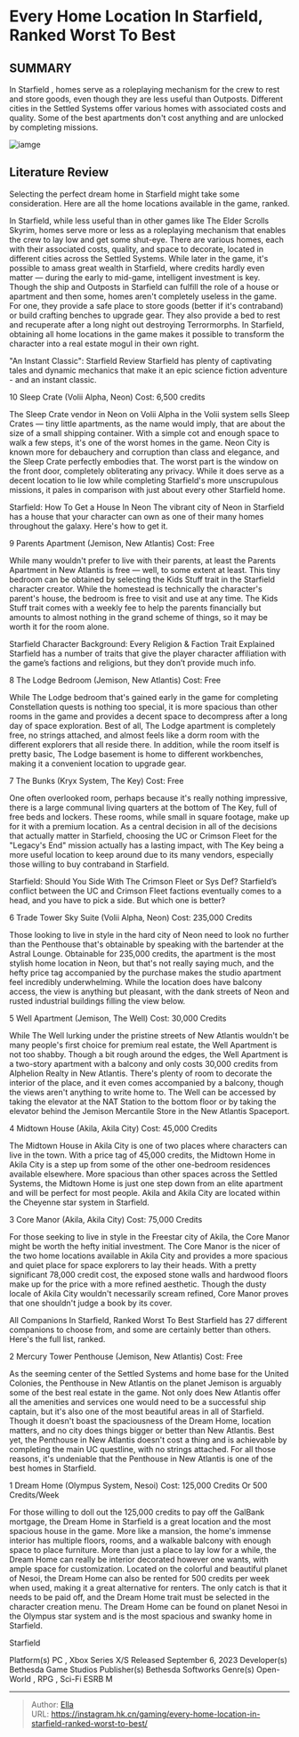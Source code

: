 # Every Home Location In Starfield, Ranked Worst To Best


## SUMMARY 


 In 
Starfield
, homes serve as a roleplaying mechanism for the crew to rest and store goods, even though they are less useful than Outposts. 
 Different cities in the Settled Systems offer various homes with associated costs and quality. 
 Some of the best apartments don&#39;t cost anything and are unlocked by completing missions. 

![iamge](https://static1.srcdn.com/wordpress/wp-content/uploads/2023/09/best-home-starfield.jpg)

## Literature Review

Selecting the perfect dream home in Starfield might take some consideration. Here are all the home locations available in the game, ranked.




In Starfield, while less useful than in other games like The Elder Scrolls Skyrim, homes serve more or less as a roleplaying mechanism that enables the crew to lay low and get some shut-eye. There are various homes, each with their associated costs, quality, and space to decorate, located in different cities across the Settled Systems. While later in the game, it&#39;s possible to amass great wealth in Starfield, where credits hardly even matter — during the early to mid-game, intelligent investment is key.
Though the ship and Outposts in Starfield can fulfill the role of a house or apartment and then some, homes aren&#39;t completely useless in the game. For one, they provide a safe place to store goods (better if it&#39;s contraband) or build crafting benches to upgrade gear. They also provide a bed to rest and recuperate after a long night out destroying Terrormorphs. In Starfield, obtaining all home locations in the game makes it possible to transform the character into a real estate mogul in their own right.
            
 
 &#34;An Instant Classic&#34;: Starfield Review 
Starfield has plenty of captivating tales and dynamic mechanics that make it an epic science fiction adventure - and an instant classic.












 








 10  Sleep Crate (Volii Alpha, Neon) 
Cost: 6,500 credits
        

The Sleep Crate vendor in Neon on Volii Alpha in the Volii system sells Sleep Crates — tiny little apartments, as the name would imply, that are about the size of a small shipping container. With a simple cot and enough space to walk a few steps, it&#39;s one of the worst homes in the game. Neon City is known more for debauchery and corruption than class and elegance, and the Sleep Crate perfectly embodies that.
The worst part is the window on the front door, completely obliterating any privacy. While it does serve as a decent location to lie low while completing Starfield&#39;s more unscrupulous missions, it pales in comparison with just about every other Starfield home.
            
 
 Starfield: How To Get a House In Neon 
The vibrant city of Neon in Starfield has a house that your character can own as one of their many homes throughout the galaxy. Here&#39;s how to get it.








 9  Parents Apartment (Jemison, New Atlantis) 
Cost: Free
        

While many wouldn&#39;t prefer to live with their parents, at least the Parents Apartment in New Atlantis is free — well, to some extent at least. This tiny bedroom can be obtained by selecting the Kids Stuff trait in the Starfield character creator. While the homestead is technically the character&#39;s parent&#39;s house, the bedroom is free to visit and use at any time. The Kids Stuff trait comes with a weekly fee to help the parents financially but amounts to almost nothing in the grand scheme of things, so it may be worth it for the room alone.
            
 
 Starfield Character Background: Every Religion &amp; Faction Trait Explained 
Starfield has a number of traits that give the player character affiliation with the game’s factions and religions, but they don’t provide much info.








 8  The Lodge Bedroom (Jemison, New Atlantis) 
Cost: Free
        

While The Lodge bedroom that&#39;s gained early in the game for completing Constellation quests is nothing too special, it is more spacious than other rooms in the game and provides a decent space to decompress after a long day of space exploration. Best of all, The Lodge apartment is completely free, no strings attached, and almost feels like a dorm room with the different explorers that all reside there. In addition, while the room itself is pretty basic, The Lodge basement is home to different workbenches, making it a convenient location to upgrade gear.





 7  The Bunks (Kryx System, The Key) 
Cost: Free


 







One often overlooked room, perhaps because it&#39;s really nothing impressive, there is a large communal living quarters at the bottom of The Key, full of free beds and lockers. These rooms, while small in square footage, make up for it with a premium location. As a central decision in all of the decisions that actually matter in Starfield, choosing the UC or Crimson Fleet for the &#34;Legacy&#39;s End&#34; mission actually has a lasting impact, with The Key being a more useful location to keep around due to its many vendors, especially those willing to buy contraband in Starfield. 
            
 
 Starfield: Should You Side With The Crimson Fleet or Sys Def? 
Starfield’s conflict between the UC and Crimson Fleet factions eventually comes to a head, and you have to pick a side. But which one is better?








 6  Trade Tower Sky Suite (Volii Alpha, Neon) 
Cost: 235,000 Credits
        

Those looking to live in style in the hard city of Neon need to look no further than the Penthouse that&#39;s obtainable by speaking with the bartender at the Astral Lounge. Obtainable for 235,000 credits, the apartment is the most stylish home location in Neon, but that&#39;s not really saying much, and the hefty price tag accompanied by the purchase makes the studio apartment feel incredibly underwhelming. While the location does have balcony access, the view is anything but pleasant, with the dank streets of Neon and rusted industrial buildings filling the view below.





 5  Well Apartment (Jemison, The Well) 
Cost: 30,000 Credits
        

While The Well lurking under the pristine streets of New Atlantis wouldn&#39;t be many people&#39;s first choice for premium real estate, the Well Apartment is not too shabby. Though a bit rough around the edges, the Well Apartment is a two-story apartment with a balcony and only costs 30,000 credits from Alphelion Realty in New Atlantis. There&#39;s plenty of room to decorate the interior of the place, and it even comes accompanied by a balcony, though the views aren&#39;t anything to write home to.
The Well can be accessed by taking the elevator at the NAT Station to the bottom floor or by taking the elevator behind the Jemison Mercantile Store in the New Atlantis Spaceport.  






 4  Midtown House (Akila, Akila City) 
Cost: 45,000 Credits
        

The Midtown House in Akila City is one of two places where characters can live in the town. With a price tag of 45,000 credits, the Midtown Home in Akila City is a step up from some of the other one-bedroom residences available elsewhere. More spacious than other spaces across the Settled Systems, the Midtown Home is just one step down from an elite apartment and will be perfect for most people.
Akila and Akila City are located within the Cheyenne star system in Starfield.  






 3  Core Manor (Akila, Akila City) 
Cost: 75,000 Credits
        

For those seeking to live in style in the Freestar city of Akila, the Core Manor might be worth the hefty initial investment. The Core Manor is the nicer of the two home locations available in Akila City and provides a more spacious and quiet place for space explorers to lay their heads. With a pretty significant 78,000 credit cost, the exposed stone walls and hardwood floors make up for the price with a more refined aesthetic. Though the dusty locale of Akila City wouldn&#39;t necessarily scream refined, Core Manor proves that one shouldn&#39;t judge a book by its cover.
            
 
 All Companions In Starfield, Ranked Worst To Best 
Starfield has 27 different companions to choose from, and some are certainly better than others. Here&#39;s the full list, ranked.








 2  Mercury Tower Penthouse (Jemison, New Atlantis) 
Cost: Free


 







As the seeming center of the Settled Systems and home base for the United Colonies, the Penthouse in New Atlantis on the planet Jemison is arguably some of the best real estate in the game. Not only does New Atlantis offer all the amenities and services one would need to be a successful ship captain, but it&#39;s also one of the most beautiful areas in all of Starfield. Though it doesn&#39;t boast the spaciousness of the Dream Home, location matters, and no city does things bigger or better than New Atlantis.
Best yet, the Penthouse in New Atlantis doesn&#39;t cost a thing and is achievable by completing the main UC questline, with no strings attached. For all those reasons, it&#39;s undeniable that the Penthouse in New Atlantis is one of the best homes in Starfield.





 1  Dream Home (Olympus System, Nesoi) 
Cost: 125,000 Credits Or 500 Credits/Week


 







For those willing to doll out the 125,000 credits to pay off the GalBank mortgage, the Dream Home in Starfield is a great location and the most spacious house in the game. More like a mansion, the home&#39;s immense interior has multiple floors, rooms, and a walkable balcony with enough space to place furniture. More than just a place to lay low for a while, the Dream Home can really be interior decorated however one wants, with ample space for customization. 
Located on the colorful and beautiful planet of Nesoi, the Dream Home can also be rented for 500 credits per week when used, making it a great alternative for renters. The only catch is that it needs to be paid off, and the Dream Home trait must be selected in the character creation menu. The Dream Home can be found on planet Nesoi in the Olympus star system and is the most spacious and swanky home in Starfield.
        


  Starfield  


  Platform(s)    PC , Xbox Series X/S     Released    September 6, 2023     Developer(s)    Bethesda Game Studios     Publisher(s)    Bethesda Softworks     Genre(s)    Open-World , RPG ,  Sci-Fi     ESRB    M    



---

> Author: [Ella](https://instagram.hk.cn/)  
> URL: https://instagram.hk.cn/gaming/every-home-location-in-starfield-ranked-worst-to-best/  

